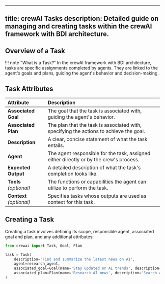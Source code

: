 
---
title: crewAI Tasks
description: Detailed guide on managing and creating tasks within the crewAI framework with BDI architecture.
---

## Overview of a Task
!!! note "What is a Task?"
    In the crewAI framework with BDI architecture, tasks are specific assignments completed by agents. They are linked to the agent's goals and plans, guiding the agent's behavior and decision-making.

## Task Attributes

| Attribute                   | Description                                                                                 |
| :-------------------------- | :------------------------------------------------------------------------------------------ |
| **Associated Goal**         | The goal that the task is associated with, guiding the agent's behavior.                    |
| **Associated Plan**         | The plan that the task is associated with, specifying the actions to achieve the goal.      |
| **Description**             | A clear, concise statement of what the task entails.                                        |
| **Agent**                   | The agent responsible for the task, assigned either directly or by the crew's process.      |
| **Expected Output**         | A detailed description of what the task's completion looks like.                            |
| **Tools** *(optional)*      | The functions or capabilities the agent can utilize to perform the task.                    |
| **Context**  *(optional)*   | Specifies tasks whose outputs are used as context for this task.                            |

## Creating a Task

Creating a task involves defining its scope, responsible agent, associated goal and plan, and any additional attributes:

```python
from crewai import Task, Goal, Plan

task = Task(
    description='Find and summarize the latest news on AI',
    agent=research_agent,
    associated_goal=Goal(name='Stay updated on AI trends', description='Keep track of the latest AI developments', priority=2),
    associated_plan=Plan(name='Research AI news', description='Search and summarize recent AI news articles', associated_goal='Stay updated on AI trends')
)
